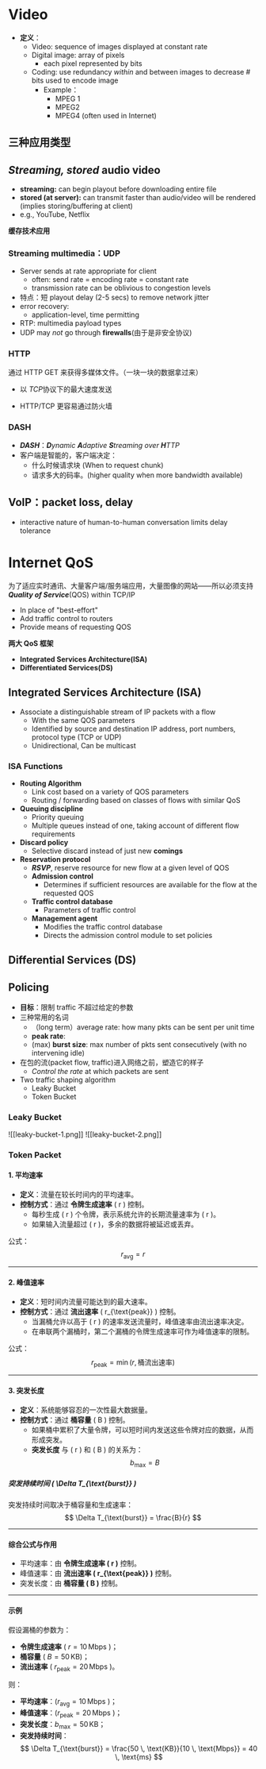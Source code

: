 # Video
- **定义**：
	- Video: sequence of images displayed at constant rate
	- Digital image: array of pixels
		- each pixel represented by bits
	- Coding: use redundancy *within* and between images to decrease # bits used to encode image
		- Example：
			- MPEG 1
			- MPEG2
			- MPEG4 (often used in Internet)
## 三种应用类型
## *Streaming, stored* audio video
- **streaming:** can begin playout before downloading entire file 
- **stored (at server):** can transmit faster than audio/video will be rendered (implies storing/buffering at client) 
- e.g., YouTube, Netflix

**缓存技术应用**

### Streaming multimedia：**UDP**
- Server sends at rate appropriate for client
	- often: send rate = encoding rate = constant rate
	- transmission rate can be oblivious to congestion levels
- 特点：短 playout delay (2-5 secs) to remove network jitter
- error recovery:
	- application-level, time permitting
- RTP: multimedia payload types
- UDP may *not* go through **firewalls**(由于是非安全协议)
### HTTP
通过 HTTP GET 来获得多媒体文件。（一块一块的数据拿过来）
- 以 *TCP*协议下的最大速度发送

- HTTP/TCP 更容易通过防火墙

### DASH
- ***DASH***：***D**ynamic **A**daptive **S**treaming over **H**TTP*
- 客户端是智能的，客户端决定：
	- 什么时候请求块 (When to request chunk)
	- 请求多大的码率。(higher quality when more bandwidth available)


## VoIP：packet loss, delay
- interactive nature of human-to-human conversation limits delay tolerance



# Internet QoS
为了适应实时通讯、大量客户端/服务端应用，大量图像的网站——所以必须支持 ***Quality of Service***(QOS) within TCP/IP
- In place of "best-effort"
- Add traffic control to routers
- Provide means of requesting QOS

**两大 QoS 框架**
- **Integrated Services Architecture(ISA)**
- **Differentiated Services(DS)**

## Integrated Services Architecture (ISA)
- Associate a distinguishable stream of IP packets with a flow 
	- With the same QOS parameters 
	- Identified by source and destination IP address, port numbers, protocol type (TCP or UDP) 
	- Unidirectional, Can be multicast

### ISA Functions
- **Routing Algorithm**
	- Link cost based on a variety of QOS parameters
	- Routing / forwarding based on classes of flows with similar QoS
- **Queuing discipline**
	- Priority queuing
	- Multiple queues instead of one, taking account of different flow requirements
- **Discard policy**
	- Selective discard instead of just new **comings**
- **Reservation protocol**
	- ***RSVP***, reserve resource for new flow at a given level of QOS
	- **Admission control**
		- Determines if sufficient resources are available for the flow at the requested QOS
	- **Traffic control database**
		- Parameters of traffic control
	- **Management agent**
		- Modifies the traffic control database
		- Directs the admission control module to set policies

## Differential Services (DS)


## Policing
- **目标**：限制 traffic 不超过给定的参数
- 三种常用的名词
	- （long term）average rate: how many pkts can be sent per unit time
	- **peak rate**:
	- (max) **burst size**: max number of pkts sent consecutively (with no intervening idle)
- 在包的流(packet flow, traffic)进入网络之前，塑造它的样子
	- *Control the rate* at which packets are sent
- Two traffic shaping algorithm
	- Leaky Bucket
	- Token Bucket


### Leaky Bucket
![[leaky-bucket-1.png]]
![[leaky-bucket-2.png]]
### Token Packet




#### 1. 平均速率
- **定义**：流量在较长时间内的平均速率。
- **控制方式**：通过 **令牌生成速率** \( r \) 控制。
  - 每秒生成 \( r \) 个令牌，表示系统允许的长期流量速率为 \( r \)。
  - 如果输入流量超过 \( r \)，多余的数据将被延迟或丢弃。

公式：
$$
r_{\text{avg}} = r
$$

---

#### 2. 峰值速率
- **定义**：短时间内流量可能达到的最大速率。
- **控制方式**：通过 **流出速率** \( r_{\text{peak}} \) 控制。
  - 当漏桶允许以高于 \( r \) 的速率发送流量时，峰值速率由流出速率决定。
  - 在串联两个漏桶时，第二个漏桶的令牌生成速率可作为峰值速率的限制。

公式：
$$
r_{\text{peak}} = \min(r, \text{桶流出速率})
$$

---

#### 3. 突发长度
- **定义**：系统能够容忍的一次性最大数据量。
- **控制方式**：通过 **桶容量** \( B \) 控制。
  - 如果桶中累积了大量令牌，可以短时间内发送这些令牌对应的数据，从而形成突发。
  - **突发长度** 与 \( r \) 和 \( B \) 的关系为：
    $$
    b_{\text{max}} = B
    $$

##### 突发持续时间 \( \Delta T_{\text{burst}} \)
突发持续时间取决于桶容量和生成速率：
$$
\Delta T_{\text{burst}} = \frac{B}{r}
$$

---

#### 综合公式与作用
- 平均速率：由 **令牌生成速率 \( r \)** 控制。
- 峰值速率：由 **流出速率 \( r_{\text{peak}} \)** 控制。
- 突发长度：由 **桶容量 \( B \)** 控制。

---

#### 示例
假设漏桶的参数为：
- **令牌生成速率** \( $r = 10 \, \text{Mbps}$ \)；
- **桶容量** \( $B = 50 \, \text{KB}$\)；
- **流出速率** \( $r_{\text{peak}} = 20 \, \text{Mbps}$ \)。

则：
- **平均速率**：\($r_{\text{avg}} = 10 \, \text{Mbps}$ \)；
- **峰值速率**：\($r_{\text{peak}} = 20 \, \text{Mbps}$ \)；
- **突发长度**：$b_{\text{max}} = 50 \, \text{KB}$；
- **突发持续时间**：
  $$
  \Delta T_{\text{burst}} = \frac{50 \, \text{KB}}{10 \, \text{Mbps}} = 40 \, \text{ms}
  $$
